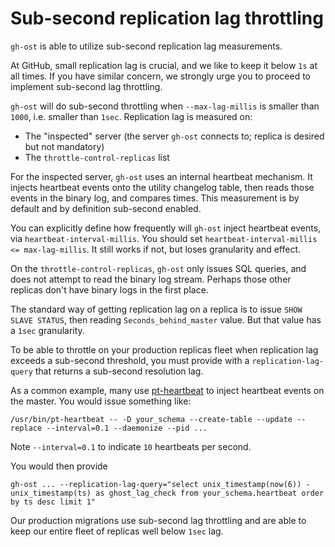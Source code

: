 # Sub-second replication lag throttling

`gh-ost` is able to utilize sub-second replication lag measurements.

At GitHub, small replication lag is crucial, and we like to keep it below `1s` at all times. If you have similar concern, we strongly urge you to proceed to implement sub-second lag throttling.

`gh-ost` will do sub-second throttling when `--max-lag-millis` is smaller than `1000`, i.e. smaller than `1sec`.
Replication lag is measured on:

- The "inspected" server (the server `gh-ost` connects to; replica is desired but not mandatory)
- The `throttle-control-replicas` list

For the inspected server, `gh-ost` uses an internal heartbeat mechanism. It injects heartbeat events onto the utility changelog table, then reads those events in the binary log, and compares times. This measurement is by default and by definition sub-second enabled.

You can explicitly define how frequently will `gh-ost` inject heartbeat events, via `heartbeat-interval-millis`. You should set `heartbeat-interval-millis <= max-lag-millis`. It still works if not, but loses granularity and effect.

On the `throttle-control-replicas`, `gh-ost` only issues SQL queries, and does not attempt to read the binary log stream. Perhaps those other replicas don't have binary logs in the first place.

The standard way of getting replication lag on a replica is to issue `SHOW SLAVE STATUS`, then reading `Seconds_behind_master` value. But that value has a `1sec` granularity.

To be able to throttle on your production replicas fleet when replication lag exceeds a sub-second threshold, you must provide with a `replication-lag-query` that returns a sub-second resolution lag.

As a common example, many use [pt-heartbeat](https://www.percona.com/doc/percona-toolkit/2.2/pt-heartbeat.html) to inject heartbeat events on the master. You would issue something like:

    /usr/bin/pt-heartbeat -- -D your_schema --create-table --update --replace --interval=0.1 --daemonize --pid ...

Note `--interval=0.1` to indicate `10` heartbeats per second.

You would then provide

    gh-ost ... --replication-lag-query="select unix_timestamp(now(6)) - unix_timestamp(ts) as ghost_lag_check from your_schema.heartbeat order by ts desc limit 1"

Our production migrations use sub-second lag throttling and are able to keep our entire fleet of replicas well below `1sec` lag.
